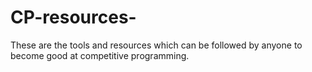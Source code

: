 # CP-resources-
These are the tools and resources which can be followed by anyone to become good at competitive programming.
